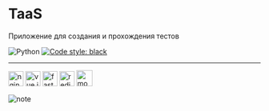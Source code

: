 # TaaS

Приложение для создания и прохождения тестов

![Python](https://img.shields.io/badge/python-3.10+-blue.svg)
[![Code style: black](https://img.shields.io/badge/code_style-black-black.svg)](https://github.com/psf/black)

---

<div>
<img src="https://www.vectorlogo.zone/logos/nginx/nginx-icon.svg" alt="nginx" width="30" height="30"/>
<img src="https://www.vectorlogo.zone/logos/vuejs/vuejs-icon.svg" alt="vue.js" width="30" height="30"/>
<img src="https://cdn.jsdelivr.net/gh/devicons/devicon@latest/icons/fastapi/fastapi-original.svg" alt="fastapi" width="30" height="30"/>
<img src="https://www.vectorlogo.zone/logos/redis/redis-icon.svg" alt="redis" width="30" height="30"/>
<img src="https://www.vectorlogo.zone/logos/mongodb/mongodb-icon.svg" alt="mongodb" width="32" height="32"/>
</div>


![note](frontend/src/assets/main-img.png)